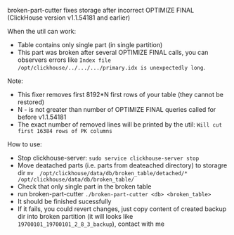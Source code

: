 broken-part-cutter fixes storage after incorrect OPTIMIZE FINAL (ClickHouse version v1.1.54181 and earlier)

When the util can work:
* Table contains only single part (in single partition)
* This part was broken after several OPTIMIZE FINAL calls, you can observers errors like `Index file /opt/clickhouse/../.../.../primary.idx is unexpectedly long`.

Note:
* This fixer removes first 8192*N first rows of your table (they cannot be restored)
* N - is not greater than number of OPTIMIZE FINAL queries called for before v1.1.54181
* The exact number of removed lines will be printed by the util: `Will cut first 16384 rows of PK columns`

How to use:
* Stop clickhouse-server: `sudo service clickhouse-server stop`
* Move deatached parts (i.e. parts from deateached directory) to storagre dir
`mv  /opt/clickhouse/data/db/broken_table/detached/* /opt/clickhouse/data/db/broken_table/`
* Check that only single part in the broken table
* run broken-part-cutter `./broken-part-cutter <db> <broken_table>`
* It should be finished sucessfully
* If it fails, you could revert changes, just copy content of created backup dir into broken partition (it will looks like `19700101_19700101_2_8_3_backup`), contact with me
